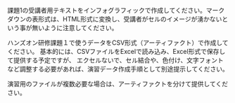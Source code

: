 課題1の受講者用テキストをインフォグラフィックで作成してください。マークダウンの表形式は、HTML形式に変換し、受講者がセルのイメージが湧かないという事が無いように注意してください。


ハンズオン研修課題１で使うデータをCSV形式（アーティファクト）で作成してください。 基本的には、CSVファイルをExcelで読み込み、Excel形式で保存して提供する予定ですが、 エクセルないで、セル結合や、色付け、文字フォントなど調整する必要があれば、演習データ作成手順として別途提示してください。

演習用のファイルが複数必要な場合は、アーティファクトを分けて提供してください。